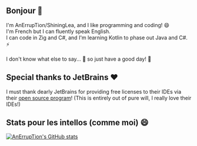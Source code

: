 ## Bonjour 🥖

I'm AnErrupTion/ShiningLea, and I like programming and coding! 😄<br/>
I'm French but I can fluently speak English.<br/>
I can code in Zig and C#, and I'm learning Kotlin to phase out Java and C#. ⚡<br/>
<br/>
I don't know what else to say... 🤔 so just have a good day! 💬

## Special thanks to JetBrains ♥️

I must thank dearly JetBrains for providing free licenses to their IDEs via their [open source program](https://jb.gg/OpenSourceSupport)! (This is entirely out of pure will, I really love their IDEs!)

## Stats pour les intellos (comme moi) 😄
[![AnErrupTion's GitHub stats](https://github-readme-stats.vercel.app/api?username=AnErrupTion&theme=synthwave&show_icons=true)](https://github.com/anuraghazra/github-readme-stats)
